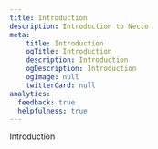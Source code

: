 ```yaml
---
title: Introduction
description: Introduction to Necto
meta: 
    title: Introduction
    ogTitle: Introduction
    description: Introduction
    ogDescription: Introduction
    ogImage: null
    twitterCard: null
analytics:
  feedback: true
  helpfulness: true
---
```


Introduction
